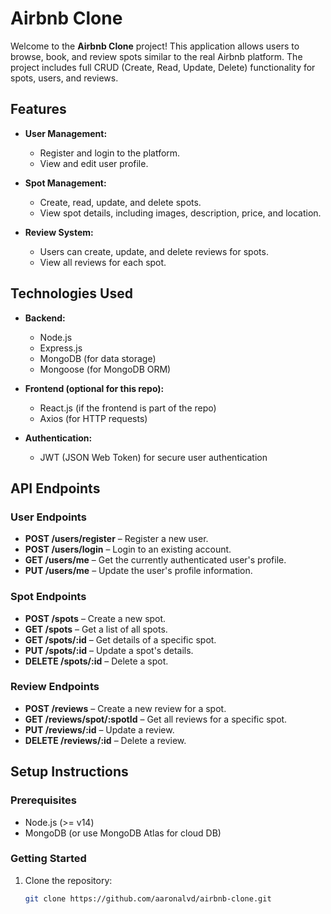 # Airbnb Clone

Welcome to the **Airbnb Clone** project! This application allows users to browse, book, and review spots similar to the real Airbnb platform. The project includes full CRUD (Create, Read, Update, Delete) functionality for spots, users, and reviews.

## Features

- **User Management:**
  - Register and login to the platform.
  - View and edit user profile.
  
- **Spot Management:**
  - Create, read, update, and delete spots.
  - View spot details, including images, description, price, and location.

- **Review System:**
  - Users can create, update, and delete reviews for spots.
  - View all reviews for each spot.
  
## Technologies Used

- **Backend:**
  - Node.js
  - Express.js
  - MongoDB (for data storage)
  - Mongoose (for MongoDB ORM)

- **Frontend (optional for this repo):**
  - React.js (if the frontend is part of the repo)
  - Axios (for HTTP requests)

- **Authentication:**
  - JWT (JSON Web Token) for secure user authentication

## API Endpoints

### User Endpoints
- **POST /users/register** – Register a new user.
- **POST /users/login** – Login to an existing account.
- **GET /users/me** – Get the currently authenticated user's profile.
- **PUT /users/me** – Update the user's profile information.

### Spot Endpoints
- **POST /spots** – Create a new spot.
- **GET /spots** – Get a list of all spots.
- **GET /spots/:id** – Get details of a specific spot.
- **PUT /spots/:id** – Update a spot's details.
- **DELETE /spots/:id** – Delete a spot.

### Review Endpoints
- **POST /reviews** – Create a new review for a spot.
- **GET /reviews/spot/:spotId** – Get all reviews for a specific spot.
- **PUT /reviews/:id** – Update a review.
- **DELETE /reviews/:id** – Delete a review.

## Setup Instructions

### Prerequisites

- Node.js (>= v14)
- MongoDB (or use MongoDB Atlas for cloud DB)

### Getting Started

1. Clone the repository:
   ```bash
   git clone https://github.com/aaronalvd/airbnb-clone.git
